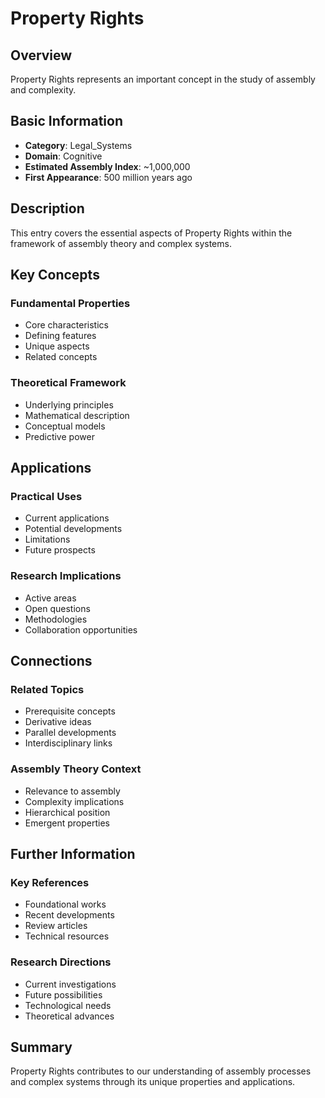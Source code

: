 # Property Rights

## Overview

Property Rights represents an important concept in the study of assembly and complexity.

## Basic Information

- **Category**: Legal_Systems
- **Domain**: Cognitive
- **Estimated Assembly Index**: ~1,000,000
- **First Appearance**: 500 million years ago

## Description

This entry covers the essential aspects of Property Rights within the framework of assembly theory and complex systems.

## Key Concepts

### Fundamental Properties
- Core characteristics
- Defining features
- Unique aspects
- Related concepts

### Theoretical Framework
- Underlying principles
- Mathematical description
- Conceptual models
- Predictive power

## Applications

### Practical Uses
- Current applications
- Potential developments
- Limitations
- Future prospects

### Research Implications
- Active areas
- Open questions
- Methodologies
- Collaboration opportunities

## Connections

### Related Topics
- Prerequisite concepts
- Derivative ideas
- Parallel developments
- Interdisciplinary links

### Assembly Theory Context
- Relevance to assembly
- Complexity implications
- Hierarchical position
- Emergent properties

## Further Information

### Key References
- Foundational works
- Recent developments
- Review articles
- Technical resources

### Research Directions
- Current investigations
- Future possibilities
- Technological needs
- Theoretical advances

## Summary

Property Rights contributes to our understanding of assembly processes and complex systems through its unique properties and applications.
